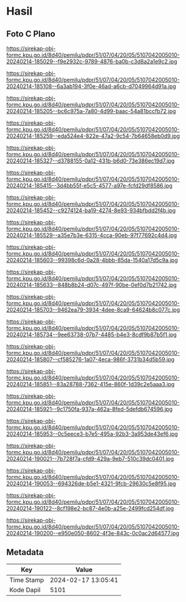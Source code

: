 # Hasil

## Foto C Plano

https://sirekap-obj-formc.kpu.go.id/8d40/pemilu/pdpr/51/07/04/20/05/5107042005010-20240214-185029--f9e2932c-9789-4876-ba0b-c3d8a2a1e9c2.jpg

https://sirekap-obj-formc.kpu.go.id/8d40/pemilu/pdpr/51/07/04/20/05/5107042005010-20240214-185108--6a3ab194-3f0e-46ad-a6cb-d7049964d91a.jpg

https://sirekap-obj-formc.kpu.go.id/8d40/pemilu/pdpr/51/07/04/20/05/5107042005010-20240214-185205--bc6c975a-7a80-4d99-baac-54a81bccfb72.jpg

https://sirekap-obj-formc.kpu.go.id/8d40/pemilu/pdpr/51/07/04/20/05/5107042005010-20240214-185259--eda524e4-822e-47a2-9c54-7b64658eb0d9.jpg

https://sirekap-obj-formc.kpu.go.id/8d40/pemilu/pdpr/51/07/04/20/05/5107042005010-20240214-185327--d3788155-0a12-431b-b6d0-73e386ec19d7.jpg

https://sirekap-obj-formc.kpu.go.id/8d40/pemilu/pdpr/51/07/04/20/05/5107042005010-20240214-185415--3d4bb55f-e5c5-4577-a97e-fcfd29df8586.jpg

https://sirekap-obj-formc.kpu.go.id/8d40/pemilu/pdpr/51/07/04/20/05/5107042005010-20240214-185452--c9274124-ba19-4274-8e93-934bfbdd2f4b.jpg

https://sirekap-obj-formc.kpu.go.id/8d40/pemilu/pdpr/51/07/04/20/05/5107042005010-20240214-185529--a35e7b3e-6315-4cca-90eb-97f77692c4d4.jpg

https://sirekap-obj-formc.kpu.go.id/8d40/pemilu/pdpr/51/07/04/20/05/5107042005010-20240214-185603--99398c6d-0a28-4bbb-85da-1540a17d5c9a.jpg

https://sirekap-obj-formc.kpu.go.id/8d40/pemilu/pdpr/51/07/04/20/05/5107042005010-20240214-185633--848b8b24-d07c-497f-90be-0ef0d7b21742.jpg

https://sirekap-obj-formc.kpu.go.id/8d40/pemilu/pdpr/51/07/04/20/05/5107042005010-20240214-185703--9462ea79-3934-4dee-8ca9-64624b8c077c.jpg

https://sirekap-obj-formc.kpu.go.id/8d40/pemilu/pdpr/51/07/04/20/05/5107042005010-20240214-185734--9ee63738-07b7-4485-b4e3-8cdf9b87b5f1.jpg

https://sirekap-obj-formc.kpu.go.id/8d40/pemilu/pdpr/51/07/04/20/05/5107042005010-20240214-185807--cf585276-1a07-4eca-986f-3731b34d5b59.jpg

https://sirekap-obj-formc.kpu.go.id/8d40/pemilu/pdpr/51/07/04/20/05/5107042005010-20240214-185851--83a28788-7362-415e-860f-1d39c2e5aaa3.jpg

https://sirekap-obj-formc.kpu.go.id/8d40/pemilu/pdpr/51/07/04/20/05/5107042005010-20240214-185921--9c1750fa-937a-462a-8fed-5defdb674596.jpg

https://sirekap-obj-formc.kpu.go.id/8d40/pemilu/pdpr/51/07/04/20/05/5107042005010-20240214-185953--0c5eece3-b7e5-495a-92b3-3a953de43ef6.jpg

https://sirekap-obj-formc.kpu.go.id/8d40/pemilu/pdpr/51/07/04/20/05/5107042005010-20240214-190021--7b728f7a-cfd9-429a-9eb7-510c39dc0401.jpg

https://sirekap-obj-formc.kpu.go.id/8d40/pemilu/pdpr/51/07/04/20/05/5107042005010-20240214-190053--694326de-b5e1-4321-9fcb-29630c5e8f95.jpg

https://sirekap-obj-formc.kpu.go.id/8d40/pemilu/pdpr/51/07/04/20/05/5107042005010-20240214-190122--8cf198e2-bc87-4e0b-a25e-2499fcd254df.jpg

https://sirekap-obj-formc.kpu.go.id/8d40/pemilu/pdpr/51/07/04/20/05/5107042005010-20240214-190200--e950e050-8602-4f3e-843c-0c0ac2d64577.jpg


## Metadata

| Key        | Value               |
| ---------- | ------------------- |
| Time Stamp | 2024-02-17 13:05:41 |
| Kode Dapil | 5101                |



